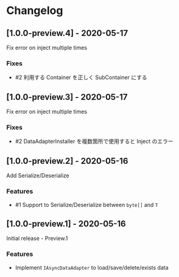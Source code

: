 # Changelog

## [1.0.0-preview.4] - 2020-05-17

Fix error on inject multiple times

### Fixes

- #2 利用する Container を正しく SubContainer にする

## [1.0.0-preview.3] - 2020-05-17

Fix error on inject multiple times

### Fixes

-  #2 DataAdapterInstaller を複数箇所で使用すると Inject のエラー

## [1.0.0-preview.2] - 2020-05-16

Add Serialize/Deserialize

### Features

- #1  Support to Serialize/Deserialize between `byte[]` and `T`

## [1.0.0-preview.1] - 2020-05-16

Initial release - Preview.1

### Features

- Implement `IAsyncDataAdapter` to load/save/delete/exists data


